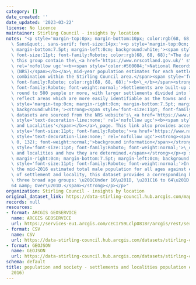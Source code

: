 ```yaml
---
category: []
date_created: ''
date_updated: '2023-03-22'
license: No licence
maintainer: Stirling Council - insights by location
notes: "<p style='margin-top:0px; margin-bottom:10px; color:rgb(68, 68, 68); font-family:&quot;Open\
  \ Sans&quot;, sans-serif; font-size:14px;'><p style='margin-top:0cm; margin-right:0cm;\
  \ margin-bottom:7.5pt; margin-left:0cm; background:white;'><span style='font-weight:normal;\
  \ font-size:11pt; font-family:Roboto; color:rgb(68, 68, 68);'>The datasets within\
  \ this group contain the\_<a href='https://www.nrscotland.gov.uk/' style='text-decoration-line:none;'\
  \ rel='nofollow ugc'><b><span style='color:#560084;'>National Records of Scotland\
  \ (NRS)</span></b></a>\_mid-year population estimates for each settlement and locality\
  \ combination within the Stirling Council area.</span><span style='font-size:11pt;\
  \ font-family:Roboto; color:rgb(68, 68, 68);'><b>\_</b></span><strong><span style='font-size:11pt;\
  \ font-family:Roboto; font-weight:normal;'>Settlements are built-up areas which\
  \ round to 500 people or more, with larger settlements divided into localities to\
  \ reflect areas which are more easily identifiable as the towns and cities of Scotland.</span></strong></p><p\
  \ style='margin-top:0cm; margin-right:0cm; margin-bottom:7.5pt; margin-left:0cm;\
  \ background:white;'><strong><span style='font-size:11pt; font-family:Roboto; font-weight:normal;'>The\
  \ datasets are sourced from the NRS website's\_<a href='https://www.nrscotland.gov.uk/statistics-and-data/statistics/statistics-by-theme/population/population-estimates/settlements-and-localities'\
  \ style='text-decoration-line:none;' rel='nofollow ugc'><b><span style='color:#560084;'>Settlements\
  \ and Localities'</span></b></a>\_page. This link also provides access\_</span></strong><b><span\
  \ style='font-size:11pt; font-family:Roboto;'><a href='https://www.nrscotland.gov.uk/statistics-and-data/statistics/statistics-by-theme/population/population-estimates/special-area-population-estimates/settlements-and-localities/background-information'\
  \ style='text-decoration-line:none;' rel='nofollow ugc'><strong><span style='color:rgb(86,\
  \ 0, 132); font-weight:normal;'>background information</span></strong></a></span></b><strong><span\
  \ style='font-size:11pt; font-family:Roboto; font-weight:normal;'>\_on settlements\
  \ and localities and how they are determined.</span></strong></p><p style='margin-top:0cm;\
  \ margin-right:0cm; margin-bottom:7.5pt; margin-left:0cm; background:white;'><strong><span\
  \ style='font-size:11pt; font-family:Roboto; font-weight:normal;'>In addition to\
  \ the mid-2016 estimated total male population for all ages against each combination\
  \ of settlement and locality, this dataset provides a corresponding breakdown within\
  \ three broad age groups: \u201CUnder 16\u201D, \u201C16 to 64\u201D and \u201C\
  64 &amp; Over\u201D.</span></strong></p></p>"
organization: Stirling Council - insights by location
original_dataset_link: https://data-stirling-council.hub.arcgis.com/maps/stirling-council::population-and-society-settlements-and-localities-population-estimates-male-2016
records: null
resources:
- format: ARCGIS GEOSERVICE
  name: ARCGIS GEOSERVICE
  url: https://services-eu1.arcgis.com/cECIr59LclpO818r/arcgis/rest/services/popultation%20and%20society%20-%20settlements%20and%20localities%20population%20estimates%20(male%202016)/FeatureServer/0
- format: CSV
  name: CSV
  url: https://data-stirling-council.hub.arcgis.com/datasets/stirling-council::population-and-society-settlements-and-localities-population-estimates-male-2016.csv?outSR=%7B%22latestWkid%22%3A3857%2C%22wkid%22%3A102100%7D
- format: GEOJSON
  name: GEOJSON
  url: https://data-stirling-council.hub.arcgis.com/datasets/stirling-council::population-and-society-settlements-and-localities-population-estimates-male-2016.geojson?outSR=%7B%22latestWkid%22%3A3857%2C%22wkid%22%3A102100%7D
schema: default
title: population and society - settlements and localities population estimates (male
  2016)
---
```

